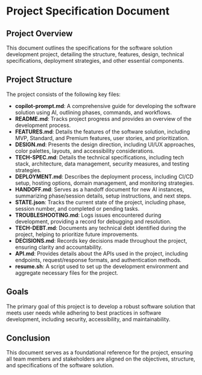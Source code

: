 # Project Specification Document

## Project Overview
This document outlines the specifications for the software solution development project, detailing the structure, features, design, technical specifications, deployment strategies, and other essential components.

## Project Structure
The project consists of the following key files:

- **copilot-prompt.md**: A comprehensive guide for developing the software solution using AI, outlining phases, commands, and workflows.
- **README.md**: Tracks project progress and provides an overview of the development process.
- **FEATURES.md**: Details the features of the software solution, including MVP, Standard, and Premium features, user stories, and prioritization.
- **DESIGN.md**: Presents the design direction, including UI/UX approaches, color palettes, layouts, and accessibility considerations.
- **TECH-SPEC.md**: Details the technical specifications, including tech stack, architecture, data management, security measures, and testing strategies.
- **DEPLOYMENT.md**: Describes the deployment process, including CI/CD setup, hosting options, domain management, and monitoring strategies.
- **HANDOFF.md**: Serves as a handoff document for new AI instances, summarizing phase/session details, setup instructions, and next steps.
- **STATE.json**: Tracks the current state of the project, including phase, session number, and completed or pending tasks.
- **TROUBLESHOOTING.md**: Logs issues encountered during development, providing a record for debugging and resolution.
- **TECH-DEBT.md**: Documents any technical debt identified during the project, helping to prioritize future improvements.
- **DECISIONS.md**: Records key decisions made throughout the project, ensuring clarity and accountability.
- **API.md**: Provides details about the APIs used in the project, including endpoints, request/response formats, and authentication methods.
- **resume.sh**: A script used to set up the development environment and aggregate necessary files for the project.

## Goals
The primary goal of this project is to develop a robust software solution that meets user needs while adhering to best practices in software development, including security, accessibility, and maintainability.

## Conclusion
This document serves as a foundational reference for the project, ensuring all team members and stakeholders are aligned on the objectives, structure, and specifications of the software solution.